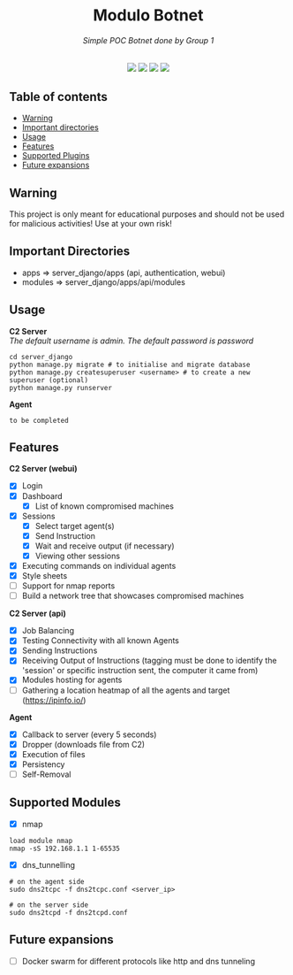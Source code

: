 <h1 align="center">Modulo Botnet</h1>
<h6 align="center"><i>Simple POC Botnet done by Group 1</i></h6>

<p align="center">
 <img src="https://img.shields.io/badge/last%20updated-July%202020-3d62d1">
 <img src="https://img.shields.io/pypi/pyversions/Django">
 <img src="https://travis-ci.org/mazx4960/modulo-botnet.svg?branch=master">
 <img src="https://github.com/notclement/botnet-enumeration-network/workflows/Django%20CI/badge.svg">
</p>

## Table of contents

* [Warning](#warning)
* [Important directories](#important-directories)
* [Usage](#usage)
* [Features](#features)
* [Supported Plugins](#supported-plugins)
* [Future expansions](#future-expansions)

## Warning
This project is only meant for educational purposes and should not be used for malicious activities! Use at your own risk!

## Important Directories
* apps => server_django/apps (api, authentication, webui)
* modules => server_django/apps/api/modules

## Usage
<b>C2 Server</b>
<br><i>The default username is admin. The default password is password</i>
```commandline
cd server_django
python manage.py migrate # to initialise and migrate database
python manage.py createsuperuser <username> # to create a new superuser (optional)
python manage.py runserver
```

<b>Agent</b>
```commandline
to be completed
```

## Features
<b>C2 Server (webui)</b>
- [x] Login
- [x] Dashboard
    - [x] List of known compromised machines
- [x] Sessions
    - [x] Select target agent(s)
    - [x] Send Instruction
    - [x] Wait and receive output (if necessary)
    - [x] Viewing other sessions
- [x] Executing commands on individual agents
- [x] Style sheets
- [ ] Support for nmap reports
- [ ] Build a network tree that showcases compromised machines

<b>C2 Server (api)</b>
- [x] Job Balancing
- [x] Testing Connectivity with all known Agents
- [x] Sending Instructions
- [x] Receiving Output of Instructions (tagging must be done to identify the 'session' or specific instruction sent, the computer it came from)
- [x] Modules hosting for agents
- [ ] Gathering a location heatmap of all the agents and target (https://ipinfo.io/<ip>)

<b>Agent</b>
- [x] Callback to server (every 5 seconds)
- [x] Dropper (downloads file from C2)
- [x] Execution of files
- [x] Persistency
- [ ] Self-Removal

## Supported Modules
- [x] nmap
```commandline
load module nmap
nmap -sS 192.168.1.1 1-65535
```
- [x] dns_tunnelling
```commandline
# on the agent side
sudo dns2tcpc -f dns2tcpc.conf <server_ip>

# on the server side
sudo dns2tcpd -f dns2tcpd.conf
```

## Future expansions
- [ ] Docker swarm for different protocols like http and dns tunneling
